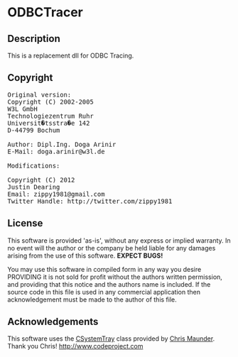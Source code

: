 ODBCTracer
=
Description
-
This is a replacement dll for ODBC Tracing.

Copyright
-
<pre>
Original version:
Copyright (C) 2002-2005
W3L GmbH
Technologiezentrum Ruhr
Universit�tsstra�e 142
D-44799 Bochum

Author: Dipl.Ing. Doga Arinir
E-Mail: doga.arinir@w3l.de

Modifications:
 
Copyright (C) 2012 
Justin Dearing
Email: zippy1981@gmail.com
Twitter Handle: http://twitter.com/zippy1981
</pre>

License
- 
This software is provided 'as-is', without any express or implied
warranty.  In no event will the author or the company be held liable 
for any damages arising from the use of this software. **EXPECT BUGS!**

You may use this software in compiled form in any way you desire PROVIDING it is
not sold for profit without the authors written permission, and providing that this
notice and the authors name is included. If the source code in this file is used in 
any commercial application then acknowledgement must be made to the author of this file.

Acknowledgements
-
This software uses the [CSystemTray](http://www.codeproject.com/Articles/74/Adding-Icons-to-the-System-Tray) class provided by [Chris Maunder](http://www.codeproject.com/script/Membership/View.aspx?mid=1). Thank you Chris!
 http://www.codeproject.com 
